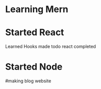 # Learning Mern
# Started React
Learned Hooks 
made todo
react completed
# Started Node
#making blog website
